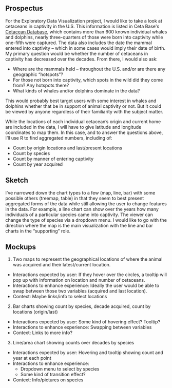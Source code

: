 ## Prospectus

For the Exploratory Data Visualization project, I would like to take a look at cetaceans in captivity in the U.S. This information is listed in Ceta Base's [Cetacean Database](https://www.cetabase.org/captive/cetacean/), which contains more than 600 known individual whales and dolphins, nearly three-quarters of those were born into captivity while one-fifth were captured. The data also includes the date the mammal entered into captivity – which in some cases would imply their date of birth. My primary question would be whether the number of cetaceans in captivity has decreased over the decades. From there, I would also ask: 

- Where are the mammals held – throughout the U.S. and/or are there any geographic “hotspots”? 
- For those not born into captivity, which spots in the wild did they come from? Any hotspots there?
- What kinds of whales and/or dolphins dominate in the data?

This would probably best target users with some interest in whales and dolphins whether that be in support of animal captivity or not. But it could be viewed by anyone regardless of their familiarity with the subject matter.

While the locations of each individual cetacean’s origin and current home are included in the data, I will have to give latitude and longitude coordinates to map them. In this case, and to answer the questions above, I’ll use R to find aggregated numbers, including of:

- Count by origin locations and last/present locations
- Count by species
- Count by manner of entering captivity
- Count by year acquired

## Sketch

I’ve narrowed down the chart types to a few (map, line, bar) with some possible others (treemap, table) in that they seem to best present aggregated forms of the data while still allowing the user to change features in the data. For example, a line chart can show over the years how many individuals of a particular species came into captivity. The viewer can change the type of species via a dropdown menu. I would like to go with the direction where the map is the main visualization with the line and bar charts in the “supporting” role.

## Mockups

1. Two maps to represent the geographical locations of where the animal was acquired and their latest/current location. 
- Interactions expected by user: If they hover over the circles, a tooltip will pop up with information on location and number of cetaceans.
- Interactions to enhance experience: Ideally the user would be able to swap between those two variables (acquired and last location).
- Context: Maybe links/info to select locations

2. Bar charts showing count by species, decade acquired, count by locations (origin/last)
- Interactions expected by user: Some kind of hovering effect? Tooltip?
- Interactions to enhance experience: Swapping between variables
- Context: Links to more info?

3. Line/area chart showing counts over decades by species
- Interactions expected by user: Hovering and tooltip showing count and year at each point
- Interactions to enhance experience: 
  - Dropdown menu to select by species
  - Some kind of transition effect?
- Context: Info/pictures on species
